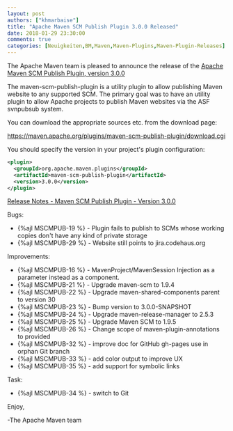 ```yaml
---
layout: post
authors: ["khmarbaise"]
title: "Apache Maven SCM Publish Plugin 3.0.0 Released"
date: 2018-01-29 23:30:00
comments: true
categories: [Neuigkeiten,BM,Maven,Maven-Plugins,Maven-Plugin-Releases]
---
```

The Apache Maven team is pleased to announce the release of the 
[Apache Maven SCM Publish Plugin, version 3.0.0](http://maven.apache.org/plugins/maven-scm-publish-plugin/)

The maven-scm-publish-plugin is a utility plugin to allow publishing Maven 
website to any supported SCM. The primary goal was to have an utility plugin 
to allow Apache projects to publish Maven websites via the ASF svnpubsub 
system.

You can download the appropriate sources etc. from the download page:

https://maven.apache.org/plugins/maven-scm-publish-plugin/download.cgi


You should specify the version in your project's plugin configuration:

``` xml
<plugin>
  <groupId>org.apache.maven.plugins</groupId>
  <artifactId>maven-scm-publish-plugin</artifactId>
  <version>3.0.0</version>
</plugin>
```

<!-- more -->

[Release Notes - Maven SCM Publish Plugin - Version 3.0.0](https://issues.apache.org/jira/secure/ReleaseNote.jspa?projectId=12317920&version=12331371)

Bugs:

 * {%ajl MSCMPUB-19 %} - Plugin fails to publish to SCMs whose working copies don't have any kind of private storage
 * {%ajl MSCMPUB-29 %} - Website still points to jira.codehaus.org

Improvements:

 * {%ajl MSCMPUB-16 %} - MavenProject/MavenSession Injection as a parameter instead as a component.
 * {%ajl MSCMPUB-21 %} - Upgrade maven-scm to 1.9.4
 * {%ajl MSCMPUB-22 %} - Upgrade maven-shared-components parent to version 30
 * {%ajl MSCMPUB-23 %} - Bump version to 3.0.0-SNAPSHOT
 * {%ajl MSCMPUB-24 %} - Upgrade maven-release-manager to 2.5.3
 * {%ajl MSCMPUB-25 %} - Upgrade Maven SCM to 1.9.5
 * {%ajl MSCMPUB-26 %} - Change scope of maven-plugin-annotations to provided
 * {%ajl MSCMPUB-32 %} - improve doc for GitHub gh-pages use in orphan Git branch
 * {%ajl MSCMPUB-33 %} - add color output to improve UX
 * {%ajl MSCMPUB-35 %} - add support for symbolic links

Task:

 * {%ajl MSCMPUB-34 %} - switch to Git

Enjoy,

-The Apache Maven team
